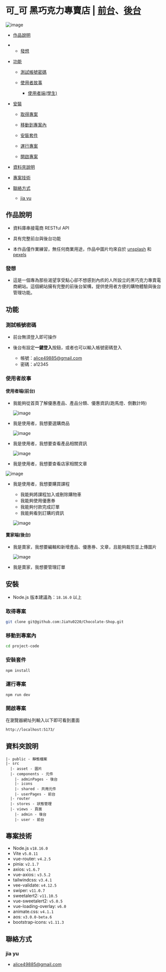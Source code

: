 # 可_可 黑巧克力專賣店 | [前台](https://jiayu0220.github.io/Chocolate-Shop/)、[後台](https://jiayu0220.github.io/Chocolate-Shop/#/login)

![image](https://github.com/JiaYu0220/Chocolate-Shop/assets/134919211/f73a2b4b-cecf-446a-bc78-985c53ac5bf2)

- [作品說明](#作品說明)
- 
  - [發想](#發想)

- [功能](#功能)

  - [測試帳號密碼](#測試帳號密碼)

  - [使用者故事](#使用者故事)

    - [使用者端(學生)](#使用者端學生)

- [安裝](#安裝)

  - [取得專案](#取得專案)

  - [移動到專案內](#移動到專案內)

  - [安裝套件](#安裝套件)

  - [運行專案](#運行專案)

  - [開啟專案](#開啟專案)

- [資料夾說明](#資料夾說明)

- [專案技術](#專案技術)

- [聯絡方式](#聯絡方式)

  - [jia yu](#jia-yu)

## 作品說明

- 資料庫串接電商 RESTful API
  
- 具有完整前台與後台功能
  
- 本作品僅作業練習，無任何商業用途，作品中圖片均來自於 [unsplash](https://unsplash.com/) 和 [pexels](https://www.pexels.com/zh-tw/)

### 發想

- 這是一個專為那些渴望享受點心卻不想感到內疚的人所設立的黑巧克力專賣電商網站。這個網站擁有完整的前後台架構，提供使用者方便的購物體驗與後台管理功能。

## 功能

### 測試帳號密碼

- 前台無須登入即可操作

- 後台有設定**一鍵登入**按鈕，或者也可以輸入帳號密碼登入
  - 帳號：alice49885@gmail.com
  - 密碼：a12345

### 使用者故事

#### 使用者端(前台)

- 我能夠從首頁了解優惠產品、產品分類、優惠資訊(跑馬燈、倒數計時)

  ![image](https://github.com/JiaYu0220/Chocolate-Shop/assets/134919211/7c91e963-ae2b-403e-9b9d-b59e64a64ce6)

- 我是使用者，我想要選購商品

  ![image](https://github.com/JiaYu0220/Chocolate-Shop/assets/134919211/cb89eaaa-502a-4a14-aa20-cade0390c296)

- 我是使用者，我想要查看產品相關資訊

  ![image](https://github.com/Peg-L/project-code/assets/134919211/ded7a7ee-eab7-4956-8721-4c4be7c3f9d2)

- 我是使用者，我想要查看店家相關文章

![image](https://github.com/JiaYu0220/Chocolate-Shop/assets/134919211/a64523ea-1a76-41d7-8cd1-7d8f4049b3ec)

- 我是使用者，我想要購買課程

  - 我能夠將課程加入或刪除購物車
  - 我能夠使用優惠券
  - 我能夠付款完成訂單
  - 我能夠看到訂購的資訊

  ![image](https://github.com/JiaYu0220/Chocolate-Shop/assets/134919211/ed683ccd-d3df-48fa-8dff-10a90cf3d30a)

#### 賣家端(後台)

- 我是賣家，我想要編輯和新增產品、優惠券、文章，且能夠裁剪並上傳圖片

  ![image](https://github.com/JiaYu0220/Chocolate-Shop/assets/134919211/06fa735a-8dd5-469b-8998-b33600173cae)

- 我是賣家，我想要管理訂單

## 安裝

- Node.js 版本建議為：`18.16.0` 以上

### 取得專案

```bash
git clone git@github.com:JiaYu0220/Chocolate-Shop.git
```

### 移動到專案內

```bash
cd project-code
```

### 安裝套件

```bash
npm install
```

### 運行專案

```bash
npm run dev
```

### 開啟專案

在瀏覽器網址列輸入以下即可看到畫面

```bash
http://localhost:5173/
```

## 資料夾說明

```
|- public - 靜態檔案
|- src
  |- asset - 圖片
  |- components - 元件
    |- adminPages - 後台
    |- icons
    |- shared - 共用元件
    |- userPages - 前台
  |- router
  |- stores - 狀態管理
  |- views - 頁面
    |- admin - 後台
    |- user - 前台
```

## 專案技術

- Node.js `v18.16.0`
- Vite `v5.0.11`
- vue-router: `v4.2.5`
- pinia: `v2.1.7`
- axios: `v1.6.7`
- vue-axios:: `v3.5.2`
- tailwindcss: `v3.4.1`
- vee-validate: `v4.12.5`
- swiper: `v11.0.7`
- sweetalert2: `v11.10.5`
- vue-sweetalert2: `v5.0.5`
- vue-loading-overlay: `v6.0`
- animate.css: `v4.1.1`
- aos: `v3.0.0-beta.6`
- bootstrap-icons: `v1.11.3`


## 聯絡方式

### jia yu

- alice49885@gmail.com
